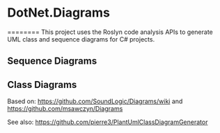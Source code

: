 # DotNet.Diagrams
========
This project uses the Roslyn code analysis APIs to generate UML class and sequence diagrams for C# projects.

## Sequence Diagrams

## Class Diagrams

Based on: https://github.com/SoundLogic/Diagrams/wiki and https://github.com/msawczyn/Diagrams

See also: https://github.com/pierre3/PlantUmlClassDiagramGenerator